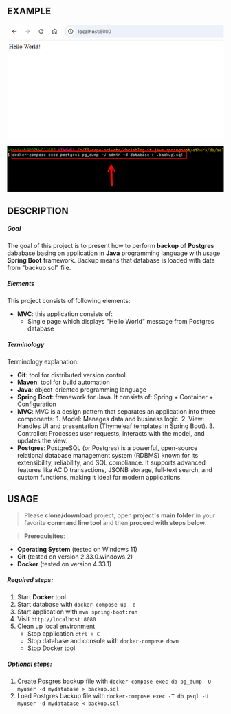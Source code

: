 EXAMPLE
-------

![My Image](readme-images/image-01.png)

![My Image](readme-images/image-02.png)


DESCRIPTION
-----------

##### Goal
The goal of this project is to present how to perform **backup** of **Postgres** dababase basing on application in **Java** programming language with usage **Spring Boot** framework. Backup means that database is loaded with data from "backup.sql" file.

##### Elements
This project consists of following elements:
* **MVC**: this application consists of:
     * Single page which displays "Hello World" message from Postgres database

##### Terminology
Terminology explanation:
* **Git**: tool for distributed version control
* **Maven**: tool for build automation
* **Java**: object-oriented programming language
* **Spring Boot**: framework for Java. It consists of: Spring + Container + Configuration
* **MVC**: MVC is a design pattern that separates an application into three components: 1. Model: Manages data and business logic. 2. View: Handles UI and presentation (Thymeleaf templates in Spring Boot). 3. Controller: Processes user requests, interacts with the model, and updates the view.
* **Postgres**: PostgreSQL (or Postgres) is a powerful, open-source relational database management system (RDBMS) known for its extensibility, reliability, and SQL compliance. It supports advanced features like ACID transactions, JSONB storage, full-text search, and custom functions, making it ideal for modern applications.


USAGE
-----

> Please **clone/download** project, open **project's main folder** in your favorite **command line tool** and then **proceed with steps below**.

> **Prerequisites**:  
* **Operating System** (tested on Windows 11)
* **Git** (tested on version 2.33.0.windows.2)
* **Docker** (tested on version 4.33.1)

##### Required steps:
1. Start **Docker** tool
1. Start database with `docker-compose up -d`
1. Start application with `mvn spring-boot:run`
1. Visit `http://localhost:8080`
1. Clean up local environment 
     * Stop application `ctrl + C`
     * Stop database and console with `docker-compose down`
     * Stop Docker tool

##### Optional steps:
1. Create Posgres backup file with `docker-compose exec db pg_dump -U myuser -d mydatabase > backup.sql`
1. Load Postgres backup file with `docker-compose exec -T db psql -U myuser -d mydatabase < backup.sql`
